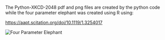 The Python-XKCD-2048 pdf and png files are created by the python code while the four parameter elephant was created using R using:

https://aapt.scitation.org/doi/10.1119/1.3254017

![Four Parameter Elephant](elephant.R)

